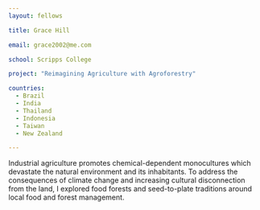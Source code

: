 ```yaml
---
layout: fellows

title: Grace Hill

email: grace2002@me.com

school: Scripps College

project: "Reimagining Agriculture with Agroforestry"

countries:
  - Brazil
  - India
  - Thailand
  - Indonesia
  - Taiwan
  - New Zealand

---
```


Industrial agriculture promotes chemical-dependent monocultures which devastate the natural environment and its inhabitants. To address the consequences of climate change and increasing cultural disconnection from the land, I explored food forests and seed-to-plate traditions around local food and forest management.
